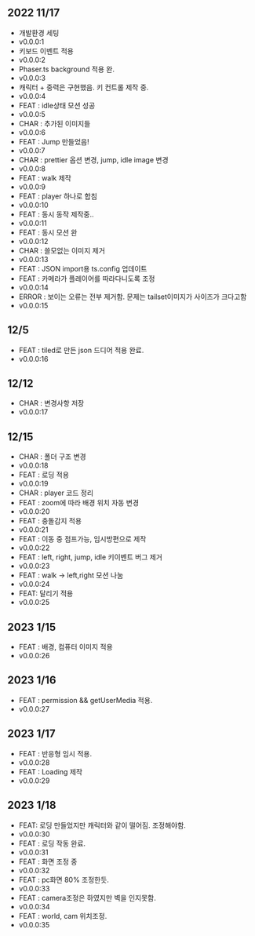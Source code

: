 ## 2022 11/17

- 개발환경 세팅
- v0.0.0:1
- 키보드 이벤트 적용
- v0.0.0:2
- Phaser.ts background 적용 완.
- v0.0.0:3
- 캐릭터 + 중력은 구현했음. 키 컨트롤 제작 중.
- v0.0.0:4
- FEAT : idle상태 모션 성공
- v0.0.0:5
- CHAR : 추가된 이미지들
- v0.0.0:6
- FEAT : Jump 만들었음!
- v0.0.0:7
- CHAR : prettier 옵션 변경, jump, idle image 변경
- v0.0.0:8
- FEAT : walk 제작
- v0.0.0:9
- FEAT : player 하나로 합침
- v0.0.0:10
- FEAT : 동시 동작 제작중..
- v0.0.0:11
- FEAT : 동시 모션 완
- v0.0.0:12
- CHAR : 쓸모없는 이미지 제거
- v0.0.0:13
- FEAT : JSON import용 ts.config 업데이트
- FEAT : 카메라가 플레이어를 따라다니도록 조정
- v0.0.0:14
- ERROR : 보이는 오류는 전부 제거함. 문제는 tailset이미지가 사이즈가 크다고함
- v0.0.0:15

## 12/5

- FEAT : tiled로 만든 json 드디어 적용 완료.
- v0.0.0:16

## 12/12

- CHAR : 변경사항 저장
- v0.0.0:17

## 12/15

- CHAR : 폴더 구조 변경
- v0.0.0:18
- FEAT : 로딩 적용
- v0.0.0:19
- CHAR : player 코드 정리
- FEAT : zoom에 따라 배경 위치 자동 변경
- v0.0.0:20
- FEAT : 충돌감지 적용
- v0.0.0:21
- FEAT : 이동 중 점프가능, 임시방편으로 제작
- v0.0.0:22
- FEAT : left, right, jump, idle 키이벤트 버그 제거
- v0.0.0:23
- FEAT : walk -> left,right 모션 나눔
- v0.0.0:24
- FEAT: 달리기 적용
- v0.0.0:25

## 2023 1/15

- FEAT : 배경, 컴퓨터 이미지 적용
- v0.0.0:26

## 2023 1/16

- FEAT : permission && getUserMedia 적용.
- v0.0.0:27

## 2023 1/17

- FEAT : 반응형 임시 적용.
- v0.0.0:28
- FEAT : Loading 제작
- v0.0.0:29

## 2023 1/18

- FEAT: 로딩 만들었지만 캐릭터와 같이 떨어짐. 조정해야함.
- v0.0.0:30
- FEAT : 로딩 작동 완료.
- v0.0.0:31
- FEAT : 화면 조정 중
- v0.0.0:32
- FEAT : pc화면 80% 조정한듯.
- v0.0.0:33
- FEAT : camera조정은 하였지만 벽을 인지못함.
- v0.0.0:34
- FEAT : world, cam 위치조정.
- v0.0.0:35